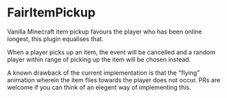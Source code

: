# FairItemPickup
Vanilla Minecraft item pickup favours the player who has been online longest, this plugin equalises that.

When a player picks up an item, the event will be cancelled and a random player within range of picking up the item will be chosen instead.

A known drawback of the current implementation is that the "flying" animation wherein the item flies towards the player does not occur. PRs are welcome if you can think of an elegent way of implementing this.